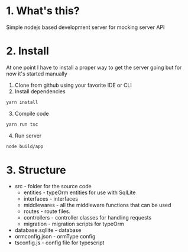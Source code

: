 # 1. What's this?
Simple nodejs based development server for mocking server API

# 2. Install
At one point I have to install a proper way to get the server going but for now it's started manually

1. Clone from github using your favorite IDE or CLI
2. Install dependencies
```bash
yarn install
```
3. Compile code
```bash
yarn run tsc
```

4. Run server
```bash
node build/app
```

# 3. Structure
* src - folder for the source code
    * entities - typeOrm entities for use with SqlLite
    * interfaces - interfaces
    * middlewares - all the middleware functions that can be used
    * routes - route files.
    * controllers - controller classes for handling requests
    * migration - migration scripts for typeOrm
* database.sqllite - database
* ormconfig.json - ormType config
* tsconfig.js - config file for typescript